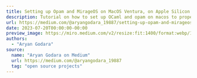```yaml
---
title: Setting up Opam and MirageOS on MacOS Ventura, on Apple Silicon
description: Tutorial on how to set up OCaml and opam on macos to properly install opam dependencies and create projects.
url: https://medium.com/@aryangodara_19887/setting-up-opam-and-mirageos-on-macos-ventura-on-apple-silicon-57819069991a
date: 2023-07-20T00:00:00-00:00
preview_image: https://miro.medium.com/v2/resize:fit:1400/format:webp/1*ernuaIgQ82y8xA4qFJCwVA.png
authors:
  - "Aryan Godara"
source:
  name: "Aryan Godara on Medium"
  url: https://medium.com/@aryangodara_19887
  tag: "open source projects"
---
```

